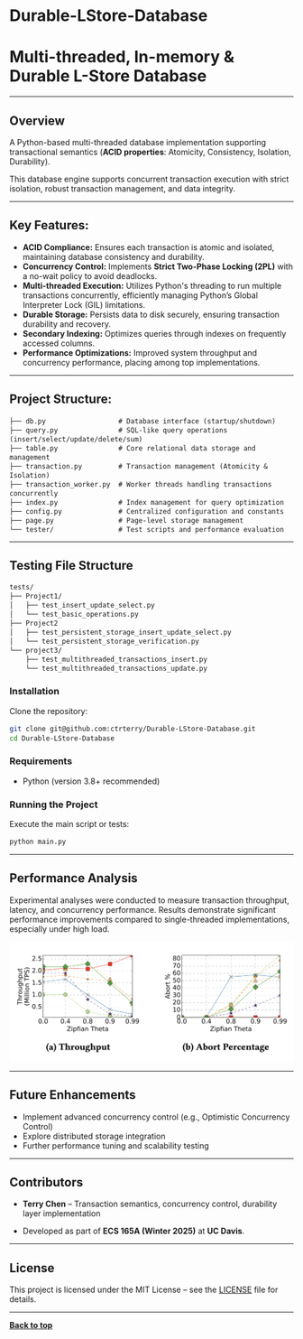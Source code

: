 # Durable-LStore-Database
# Multi-threaded, In-memory & Durable L-Store Database

---

## Overview

A Python-based multi-threaded database implementation supporting transactional semantics (**ACID properties**: Atomicity, Consistency, Isolation, Durability).

This database engine supports concurrent transaction execution with strict isolation, robust transaction management, and data integrity.

---

## Key Features:

- **ACID Compliance:** Ensures each transaction is atomic and isolated, maintaining database consistency and durability.
- **Concurrency Control:** Implements **Strict Two-Phase Locking (2PL)** with a no-wait policy to avoid deadlocks.
- **Multi-threaded Execution:** Utilizes Python's threading to run multiple transactions concurrently, efficiently managing Python’s Global Interpreter Lock (GIL) limitations.
- **Durable Storage:** Persists data to disk securely, ensuring transaction durability and recovery.
- **Secondary Indexing:** Optimizes queries through indexes on frequently accessed columns.
- **Performance Optimizations:** Improved system throughput and concurrency performance, placing among top implementations.

---

## Project Structure:

```
├── db.py                  # Database interface (startup/shutdown)
├── query.py               # SQL-like query operations (insert/select/update/delete/sum)
├── table.py               # Core relational data storage and management
├── transaction.py         # Transaction management (Atomicity & Isolation)
├── transaction_worker.py  # Worker threads handling transactions concurrently
├── index.py               # Index management for query optimization
├── config.py              # Centralized configuration and constants
├── page.py                # Page-level storage management
└── tester/                # Test scripts and performance evaluation
```

---

## Testing File Structure

```
tests/
├── Project1/
│   ├── test_insert_update_select.py
│   └── test_basic_operations.py
├── Project2
│   ├── test_persistent_storage_insert_update_select.py
│   └── test_persistent_storage_verification.py
└── project3/
    ├── test_multithreaded_transactions_insert.py
    └── test_multithreaded_transactions_update.py
```

### Installation
Clone the repository:
```bash
git clone git@github.com:ctrterry/Durable-LStore-Database.git
cd Durable-LStore-Database
```

### Requirements
- Python (version 3.8+ recommended)

### Running the Project
Execute the main script or tests:
```bash
python main.py
```

---

## Performance Analysis

Experimental analyses were conducted to measure transaction throughput, latency, and concurrency performance. Results demonstrate significant performance improvements compared to single-threaded implementations, especially under high load.

![Throughput & Abort Graph](images/throughput_Data.png)

---

## Future Enhancements

- Implement advanced concurrency control (e.g., Optimistic Concurrency Control)
- Explore distributed storage integration
- Further performance tuning and scalability testing

---

## Contributors

- **Terry Chen** – Transaction semantics, concurrency control, durability layer implementation

- Developed as part of **ECS 165A (Winter 2025)** at **UC Davis**.
---

## License

This project is licensed under the MIT License – see the [LICENSE](LICENSE) file for details.

---

**[Back to top](#multi-threaded-in-memory--durable-l-store-database)**


